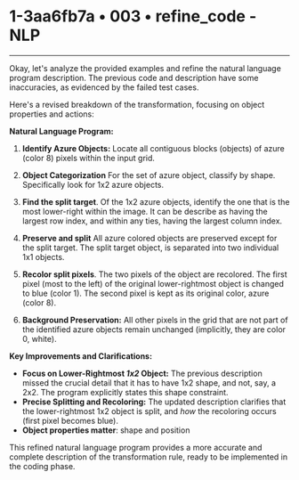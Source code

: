 # 1-3aa6fb7a • 003 • refine_code - NLP

---
Okay, let's analyze the provided examples and refine the natural language program description. The previous code and description have some inaccuracies, as evidenced by the failed test cases.

Here's a revised breakdown of the transformation, focusing on object properties and actions:

**Natural Language Program:**

1.  **Identify Azure Objects:** Locate all contiguous blocks (objects) of azure (color 8) pixels within the input grid.

2.  **Object Categorization** For the set of azure object, classify by shape. Specifically look for 1x2 azure objects.

3.  **Find the split target**. Of the 1x2 azure objects, identify the one that is the most lower-right within the image. It can be describe as having the largest row index, and within any ties, having the largest column index.

4. **Preserve and split** All azure colored objects are preserved except for the split target. The split target object, is separated into two individual 1x1 objects.

5.  **Recolor split pixels**. The two pixels of the object are recolored. The first pixel (most to the left) of the original lower-rightmost object is changed to blue (color 1). The second pixel is kept as its original color, azure (color 8).

6.  **Background Preservation:** All other pixels in the grid that are not part of the identified azure objects remain unchanged (implicitly, they are color 0, white).

**Key Improvements and Clarifications:**

*   **Focus on Lower-Rightmost *1x2* Object:** The previous description missed the crucial detail that it has to have 1x2 shape, and not, say, a 2x2. The program explicitly states this shape constraint.
*   **Precise Splitting and Recoloring:** The updated description clarifies that the lower-rightmost 1x2 object is split, and *how* the recoloring occurs (first pixel becomes blue).
*   **Object properties matter**: shape and position

This refined natural language program provides a more accurate and complete description of the transformation rule, ready to be implemented in the coding phase.

